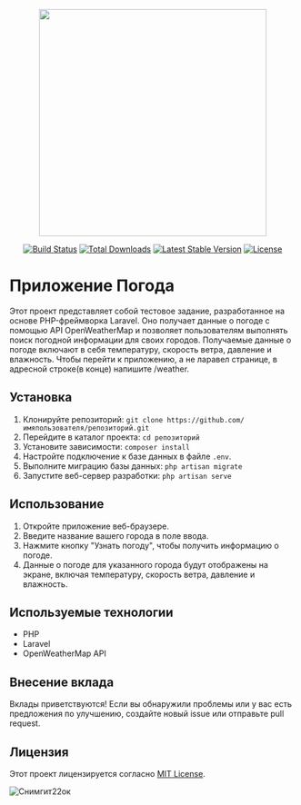 <p align="center"><a href="https://laravel.com" target="_blank"><img src="https://raw.githubusercontent.com/laravel/art/master/logo-lockup/5%20SVG/2%20CMYK/1%20Full%20Color/laravel-logolockup-cmyk-red.svg" width="400"></a></p>

<p align="center">
<a href="https://travis-ci.org/laravel/framework"><img src="https://travis-ci.org/laravel/framework.svg" alt="Build Status"></a>
<a href="https://packagist.org/packages/laravel/framework"><img src="https://poser.pugx.org/laravel/framework/d/total.svg" alt="Total Downloads"></a>
<a href="https://packagist.org/packages/laravel/framework"><img src="https://poser.pugx.org/laravel/framework/v/stable.svg" alt="Latest Stable Version"></a>
<a href="https://packagist.org/packages/laravel/framework"><img src="https://poser.pugx.org/laravel/framework/license.svg" alt="License"></a>
</p>

# Приложение Погода

Этот проект представляет собой тестовое задание, разработанное на основе PHP-фреймворка Laravel. Оно получает данные о погоде с помощью API OpenWeatherMap и позволяет пользователям выполнять поиск погодной информации для своих городов. Получаемые данные о погоде включают в себя температуру, скорость ветра, давление и влажность. Чтобы перейти к приложению, а не ларавел странице, в адресной строке(в конце) напишите /weather.

## Установка

1. Клонируйте репозиторий: `git clone https://github.com/имяпользователя/репозиторий.git`
2. Перейдите в каталог проекта: `cd репозиторий`
3. Установите зависимости: `composer install`
4. Настройте подключение к базе данных в файле `.env`.
5. Выполните миграцию базы данных: `php artisan migrate`
6. Запустите веб-сервер разработки: `php artisan serve`

## Использование

1. Откройте приложение веб-браузере.
2. Введите название вашего города в поле ввода.
3. Нажмите кнопку "Узнать погоду", чтобы получить информацию о погоде.
4. Данные о погоде для указанного города будут отображены на экране, включая температуру, скорость ветра, давление и влажность.

## Используемые технологии

- PHP
- Laravel
- OpenWeatherMap API

## Внесение вклада

Вклады приветствуются! Если вы обнаружили проблемы или у вас есть предложения по улучшению, создайте новый issue или отправьте pull request.

## Лицензия

Этот проект лицензируется согласно [MIT License](LICENSE).

![Снимгит22ок](https://github.com/AluHadj22/PHP-WeatherApp/assets/140946881/4ee81e8c-2fde-446f-a06d-9763a0fca602)


